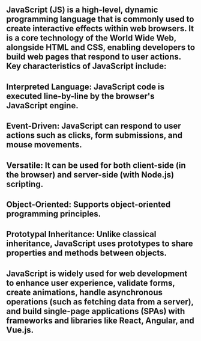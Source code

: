 ## JavaScript (JS) is a high-level, dynamic programming language that is commonly used to create interactive effects within web browsers. It is a core technology of the World Wide Web, alongside HTML and CSS, enabling developers to build web pages that respond to user actions. Key characteristics of JavaScript include:

## Interpreted Language: JavaScript code is executed line-by-line by the browser's JavaScript engine. 

## Event-Driven: JavaScript can respond to user actions such as clicks, form submissions, and mouse movements. 

## Versatile: It can be used for both client-side (in the browser) and server-side (with Node.js) scripting. 

## Object-Oriented: Supports object-oriented programming principles.

## Prototypal Inheritance: Unlike classical inheritance, JavaScript uses prototypes to share properties and methods between objects. 

## JavaScript is widely used for web development to enhance user experience, validate forms, create animations, handle asynchronous operations (such as fetching data from a server), and build single-page applications (SPAs) with frameworks and libraries like React, Angular, and Vue.js.